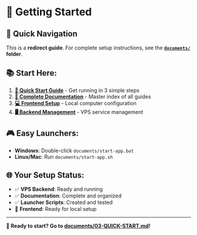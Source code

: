 # 🚀 Getting Started

## 🎯 **Quick Navigation**

This is a **redirect guide**. For complete setup instructions, see the **[`documents/`](documents/) folder**.

## 📚 **Start Here:**

1. **[🚀 Quick Start Guide](documents/03-QUICK-START.md)** - Get running in 3 simple steps
2. **[📖 Complete Documentation](documents/README.md)** - Master index of all guides
3. **[💻 Frontend Setup](documents/02-FRONTEND-SETUP.md)** - Local computer configuration
4. **[🖥️ Backend Management](documents/01-BACKEND-SETUP.md)** - VPS service management

## 🎮 **Easy Launchers:**

- **Windows**: Double-click `documents/start-app.bat`
- **Linux/Mac**: Run `documents/start-app.sh`

## 🌐 **Your Setup Status:**

- ✅ **VPS Backend**: Ready and running
- ✅ **Documentation**: Complete and organized
- ✅ **Launcher Scripts**: Created and tested
- 🔄 **Frontend**: Ready for local setup

---

**🎉 Ready to start? Go to [documents/03-QUICK-START.md](documents/03-QUICK-START.md)!**
